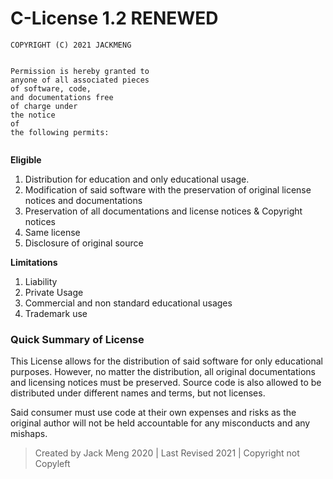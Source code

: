 <h1 id="c-license-1-2-renewed">C-License 1.2 RENEWED</h1>
<pre><code>COPYRIGHT (C) <span class="hljs-number">2021</span> JACKMENG

Permission is hereby granted <span class="hljs-built_in">to</span> anyone <span class="hljs-keyword">of</span> all associated pieces <span class="hljs-keyword">of</span> software, code, <span class="hljs-keyword">and</span> documentations free <span class="hljs-keyword">of</span> charge under <span class="hljs-keyword">the</span> notice <span class="hljs-keyword">of</span> <span class="hljs-keyword">the</span> following permits:
</code></pre><p><strong>Eligible</strong></p>
<ol>
<li>Distribution for education and only educational usage.</li>
<li>Modification of said software with the preservation of original license notices and documentations</li>
<li>Preservation of all documentations and license notices &amp; Copyright notices</li>
<li>Same license</li>
<li>Disclosure of original source</li>
</ol>
<p><strong>Limitations</strong></p>
<ol>
<li>Liability</li>
<li>Private Usage</li>
<li>Commercial and non standard educational usages</li>
<li>Trademark use</li>
</ol>
<h3 id="quick-summary-of-license">Quick Summary of License</h3>
<p>This License allows for the distribution of said software for only educational purposes. However, no matter the distribution, all original documentations and licensing
notices must be preserved. Source code is also allowed to be distributed under different names and terms, but not licenses.</p>
<p>Said consumer must use code at their own expenses and risks as the original author will not be held accountable for any misconducts and any mishaps.</p>
<blockquote>
<p>Created by Jack Meng 2020 | Last Revised 2021 | Copyright not Copyleft </p>
</blockquote>
